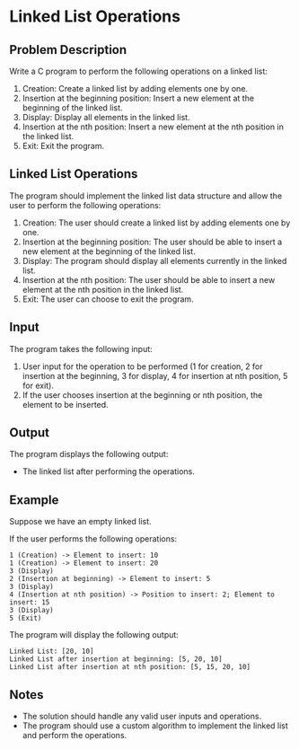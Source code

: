 # Linked List Operations

## Problem Description

Write a C program to perform the following operations on a linked list:

1) Creation: Create a linked list by adding elements one by one.
2) Insertion at the beginning position: Insert a new element at the beginning of the linked list.
3) Display: Display all elements in the linked list.
4) Insertion at the nth position: Insert a new element at the nth position in the linked list.
5) Exit: Exit the program.

## Linked List Operations

The program should implement the linked list data structure and allow the user to perform the following operations:

1) Creation: The user should create a linked list by adding elements one by one.
2) Insertion at the beginning position: The user should be able to insert a new element at the beginning of the linked list.
3) Display: The program should display all elements currently in the linked list.
4) Insertion at the nth position: The user should be able to insert a new element at the nth position in the linked list.
5) Exit: The user can choose to exit the program.

## Input

The program takes the following input:

1) User input for the operation to be performed (1 for creation, 2 for insertion at the beginning, 3 for display, 4 for insertion at nth position, 5 for exit).
2) If the user chooses insertion at the beginning or nth position, the element to be inserted.

## Output

The program displays the following output:

- The linked list after performing the operations.

## Example

Suppose we have an empty linked list.

If the user performs the following operations:

`1 (Creation) -> Element to insert: 10`\
`1 (Creation) -> Element to insert: 20`\
`3 (Display)`\
`2 (Insertion at beginning) -> Element to insert: 5`\
`3 (Display)`\
`4 (Insertion at nth position) -> Position to insert: 2; Element to insert: 15`\
`3 (Display)`\
`5 (Exit)`


The program will display the following output:

`Linked List: [20, 10]`\
`Linked List after insertion at beginning: [5, 20, 10]`\
`Linked List after insertion at nth position: [5, 15, 20, 10]`


## Notes

- The solution should handle any valid user inputs and operations.
- The program should use a custom algorithm to implement the linked list and perform the operations.
